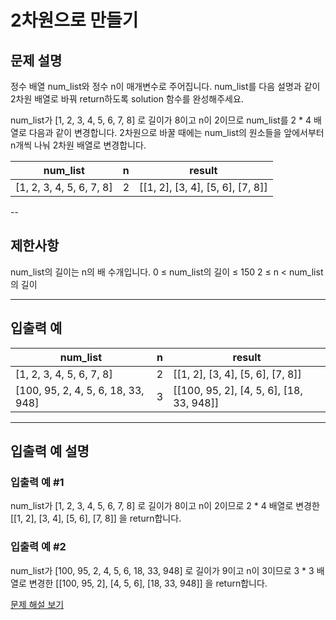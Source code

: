 # 2차원으로 만들기

## 문제 설명
정수 배열 num_list와 정수 n이 매개변수로 주어집니다. num_list를 다음 설명과 같이 2차원 배열로 바꿔 return하도록 solution 함수를 완성해주세요.

num_list가 [1, 2, 3, 4, 5, 6, 7, 8] 로 길이가 8이고 n이 2이므로 num_list를 2 * 4 배열로 다음과 같이 변경합니다. 2차원으로 바꿀 때에는 num_list의 원소들을 앞에서부터 n개씩 나눠 2차원 배열로 변경합니다.

| num_list                 | n | result                           |
|--------------------------|---|----------------------------------|
| [1, 2, 3, 4, 5, 6, 7, 8] | 2 | [[1, 2], [3, 4], [5, 6], [7, 8]] |

--

## 제한사항
num_list의 길이는 n의 배 수개입니다.
0 ≤ num_list의 길이 ≤ 150
2 ≤ n < num_list의 길이

---

## 입출력 예
| num_list                           | n | result                                   |
|------------------------------------|---|------------------------------------------|
| [1, 2, 3, 4, 5, 6, 7, 8]           | 2 | [[1, 2], [3, 4], [5, 6], [7, 8]]         |
| [100, 95, 2, 4, 5, 6, 18, 33, 948] | 3 | [[100, 95, 2], [4, 5, 6], [18, 33, 948]] |

---

## 입출력 예 설명

### 입출력 예 #1
num_list가 [1, 2, 3, 4, 5, 6, 7, 8] 로 길이가 8이고 n이 2이므로 2 * 4 배열로 변경한 [[1, 2], [3, 4], [5, 6], [7, 8]] 을 return합니다.

### 입출력 예 #2
num_list가 [100, 95, 2, 4, 5, 6, 18, 33, 948] 로 길이가 9이고 n이 3이므로 3 * 3 배열로 변경한 [[100, 95, 2], [4, 5, 6], [18, 33, 948]] 을 return합니다.

[문제 해설 보기](./문제해설.md)
